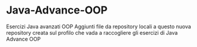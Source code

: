 # Java-Advance-OOP
Esercizi Java avanzati OOP
Aggiunti file da repository locali a questo nuova repository creata sul profilo che vada a raccogliere gli esercizi di Java Advance OOP
